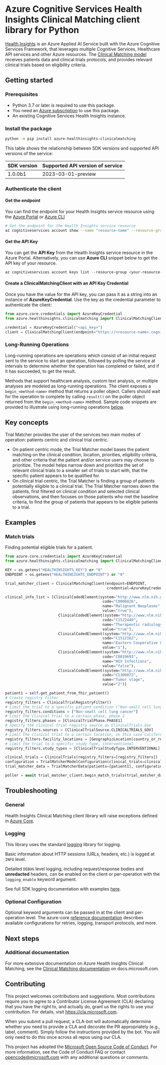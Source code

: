 # Azure Cognitive Services Health Insights Clinical Matching client library for Python

[Health Insights](https://review.learn.microsoft.com/azure/azure-health-insights/?branch=release-azure-health-insights) is an Azure Applied AI Service built with the Azure Cognitive Services Framework, that leverages multiple Cognitive Services, Healthcare API services and other Azure resources.
The [Clinical Matching model][clinical_matching_docs] receives patients data and clinical trials protocols, and provides relevant clinical trials based on eligibility criteria.


## Getting started

### Prerequisites

- Python 3.7 or later is required to use this package.
- You need an [Azure subscription][azure_sub] to use this package.
- An existing Cognitive Services Health Insights instance.


### Install the package

```bash
python -m pip install azure-healthinsights-clinicalmatching
```

This table shows the relationship between SDK versions and supported API versions of the service:

|SDK version|Supported API version of service |
|-------------|---------------|
|1.0.0b1 | 2023-03-01-preview|


### Authenticate the client

#### Get the endpoint

You can find the endpoint for your Health Insights service resource using the [Azure Portal][azure_portal] or [Azure CLI][azure_cli]


```bash
# Get the endpoint for the Health Insights service resource
az cognitiveservices account show --name "resource-name" --resource-group "resource-group-name" --query "properties.endpoint"
```

#### Get the API Key

You can get the **API Key** from the Health Insights service resource in the Azure Portal.
Alternatively, you can use **Azure CLI** snippet below to get the API key of your resource.

```PowerShell
az cognitiveservices account keys list --resource-group <your-resource-group-name> --name <your-resource-name>
```

#### Create a ClinicalMatchingClient with an API Key Credential

Once you have the value for the API key, you can pass it as a string into an instance of **AzureKeyCredential**. Use the key as the credential parameter to authenticate the client:

```python
from azure.core.credentials import AzureKeyCredential
from azure.healthinsights.clinicalmatching import ClinicalMatchingClient

credential = AzureKeyCredential("<api_key>")
client = ClinicalMatchingClient(endpoint="https://<resource-name>.cognitiveservices.azure.com/", credential=credential)
```

### Long-Running Operations

Long-running operations are operations which consist of an initial request sent to the service to start an operation,
followed by polling the service at intervals to determine whether the operation has completed or failed, and if it has
succeeded, to get the result.

Methods that support healthcare analysis, custom text analysis, or multiple analyses are modeled as long-running operations.
The client exposes a `begin_<method-name>` method that returns a poller object. Callers should wait
for the operation to complete by calling `result()` on the poller object returned from the `begin_<method-name>` method.
Sample code snippets are provided to illustrate using long-running operations [below](#examples "Examples").

## Key concepts

Trial Matcher provides the user of the services two main modes of operation: patients centric and clinical trial centric.
- On patient centric mode, the Trial Matcher model bases the patient matching on the clinical condition, location, priorities, eligibility criteria, and other criteria that the patient and/or service users may choose to prioritize. The model helps narrow down and prioritize the set of relevant clinical trials to a smaller set of trials to start with, that the specific patient appears to be qualified for.
- On clinical trial centric, the Trial Matcher is finding a group of patients potentially eligible to a clinical trial. The Trial Matcher narrows down the patients, first filtered on clinical condition and selected clinical observations, and then focuses on those patients who met the baseline criteria, to find the group of patients that appears to be eligible patients to a trial.

## Examples

<!--  
[Match Trials - Find potential eligible trials for a patient (async)][match_trials_sample_async]
[Match Trials - Find potential eligible trials for a patient (sync)][match_trials_sample_sync]
[Match trials with FHIR data][sample_match_trials_fhir]
[Match trials unstructured clinical note][sample_match_trials_unstructured_clinical_note]
 -->

### Match trials

Finding potential eligible trials for a patient.

```python
from azure.core.credentials import AzureKeyCredential
from azure.healthinsights.clinicalmatching import ClinicalMatchingClient

KEY = os.getenv("HEALTHINSIGHTS_KEY") or "0"
ENDPOINT = os.getenv("HEALTHINSIGHTS_ENDPOINT") or "0"

trial_matcher_client = ClinicalMatchingClient(endpoint=ENDPOINT,
                                              credential=AzureKeyCredential(KEY))

clinical_info_list = [ClinicalCodedElement(system="http://www.nlm.nih.gov/research/umls",
                                            code="C0006826",
                                            name="Malignant Neoplasms",
                                            value="true"),
                        ClinicalCodedElement(system="http://www.nlm.nih.gov/research/umls",
                                            code="C1522449",
                                            name="Therapeutic radiology procedure",
                                            value="true"),
                        ClinicalCodedElement(system="http://www.nlm.nih.gov/research/umls",
                                            code="C1512162",
                                            name="Eastern Cooperative Oncology Group",
                                            value="1"),
                        ClinicalCodedElement(system="http://www.nlm.nih.gov/research/umls",
                                            code="C0019693",
                                            name="HIV Infections",
                                            value="false"),
                        ClinicalCodedElement(system="http://www.nlm.nih.gov/research/umls",
                                            code="C1300072",
                                            name="Tumor stage",
                                            value="2")]

patient1 = self.get_patient_from_fhir_patient()
# Create registry filter
registry_filters = ClinicalTrialRegistryFilter()
# Limit the trial to a specific patient condition ("Non-small cell lung cancer")
registry_filters.conditions = ["Non-small cell lung cancer"]
# Limit the clinical trial to a certain phase, phase 1
registry_filters.phases = [ClinicalTrialPhase.PHASE1]
# Specify the clinical trial registry source as ClinicalTrials.Gov
registry_filters.sources = [ClinicalTrialSource.CLINICALTRIALS_GOV]
# Limit the clinical trial to a certain location, in this case California, USA
registry_filters.facility_locations = [GeographicLocation(country_or_region="United States", city="Gilbert", state="Arizona")]
# Limit the trial to a specific study type, interventional
registry_filters.study_types = [ClinicalTrialStudyType.INTERVENTIONAL]

clinical_trials = ClinicalTrials(registry_filters=[registry_filters])
configuration = TrialMatcherModelConfiguration(clinical_trials=clinical_trials)
trial_matcher_data = TrialMatcherData(patients=[patient1], configuration=configuration)

poller = await trial_matcher_client.begin_match_trials(trial_matcher_data)
```

## Troubleshooting

### General

Health Insights Clinical Matching client library will raise exceptions defined in [Azure Core][azure_core].

### Logging

This library uses the standard [logging](https://docs.python.org/3/library/logging.html) library for logging.

Basic information about HTTP sessions (URLs, headers, etc.) is logged at `INFO` level.

Detailed `DEBUG` level logging, including request/response bodies and **unredacted**
headers, can be enabled on the client or per-operation with the `logging_enable` keyword argument.

See full SDK logging documentation with examples [here](https://learn.microsoft.com/azure/developer/python/sdk/azure-sdk-logging).

### Optional Configuration

Optional keyword arguments can be passed in at the client and per-operation level.
The azure-core [reference documentation](https://azuresdkdocs.blob.core.windows.net/$web/python/azure-core/latest/azure.core.html) describes available configurations for retries, logging, transport protocols, and more.

## Next steps
### Additional documentation

For more extensive documentation on Azure Health Insights Clinical Matching, see the [Clinical Matching documentation][clinical_matching_docs] on docs.microsoft.com.


## Contributing

This project welcomes contributions and suggestions. Most contributions require
you to agree to a Contributor License Agreement (CLA) declaring that you have
the right to, and actually do, grant us the rights to use your contribution.
For details, visit https://cla.microsoft.com.

When you submit a pull request, a CLA-bot will automatically determine whether
you need to provide a CLA and decorate the PR appropriately (e.g., label,
comment). Simply follow the instructions provided by the bot. You will only
need to do this once across all repos using our CLA.

This project has adopted the [Microsoft Open Source Code of Conduct][code_of_conduct]. For more information,
see the Code of Conduct FAQ or contact opencode@microsoft.com with any
additional questions or comments.

<!-- LINKS -->
[azure_core]: https://azuresdkdocs.blob.core.windows.net/$web/python/azure-core/latest/azure.core.html#module-azure.core.exceptions
[code_of_conduct]: https://opensource.microsoft.com/codeofconduct/
[azure_sub]: https://azure.microsoft.com/free/
[azure_portal]: https://ms.portal.azure.com/#create/Microsoft.CognitiveServicesHealthInsights
[azure_cli]: https://learn.microsoft.com/cli/azure/
[clinical_matching_docs]: https://review.learn.microsoft.com/azure/cognitive-services/health-decision-support/trial-matcher/overview?branch=main

<!--
[match_trials_sample_async]: https://github.com/Azure/azure-sdk-for-java/tree/main/sdk/healthinsights/azure-healthinsights-clinicalmatching/samples/sample_match_trials_structured_coded_elements.py
[match_trials_sample_sync]: https://github.com/Azure/azure-sdk-for-java/tree/main/sdk/healthinsights/azure-healthinsights-clinicalmatching/samples/sample_match_trials_structured_coded_elements_sync.py
[sample_match_trials_fhir]: https://github.com/Azure/azure-sdk-for-java/tree/main/sdk/healthinsights/azure-healthinsights-clinicalmatching/samples/sample_match_trials_fhir.py
[sample_match_trials_unstructured_clinical_note]: https://github.com/Azure/azure-sdk-for-java/tree/main/sdk/healthinsights/azure-healthinsights-clinicalmatching/samples/sample_match_trials_unstructured_clinical_note.py
-->
